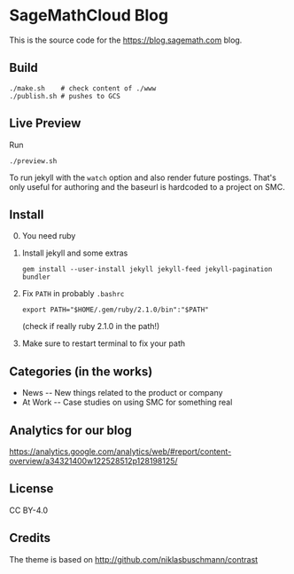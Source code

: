 # SageMathCloud Blog

This is the source code for the https://blog.sagemath.com blog.

## Build

    ./make.sh    # check content of ./www
    ./publish.sh # pushes to GCS

## Live Preview

Run

    ./preview.sh

To run jekyll with the `watch` option and also render future postings.
That's only useful for authoring and the baseurl is hardcoded to a project on SMC.

## Install

0. You need ruby

1. Install jekyll and some extras

       gem install --user-install jekyll jekyll-feed jekyll-pagination bundler

2. Fix `PATH` in probably `.bashrc`

       export PATH="$HOME/.gem/ruby/2.1.0/bin":"$PATH"

   (check if really ruby 2.1.0 in the path!)

3. Make sure to restart terminal to fix your path

## Categories (in the works)
- News -- New things related to the product or company
- At Work -- Case studies on using SMC for something real

## Analytics for our blog

https://analytics.google.com/analytics/web/#report/content-overview/a34321400w122528512p128198125/ 

## License

CC BY-4.0

## Credits

The theme is based on http://github.com/niklasbuschmann/contrast
